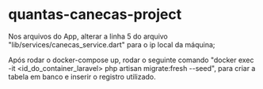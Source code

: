 # quantas-canecas-project

Nos arquivos do App, alterar a linha 5 do arquivo "lib/services/canecas_service.dart" para o ip local da máquina;
 
Após rodar o docker-compose up, rodar o seguinte comando "docker exec -it <id_do_container_laravel> php artisan migrate:fresh --seed", para criar a tabela em banco e inserir o registro utilizado.
